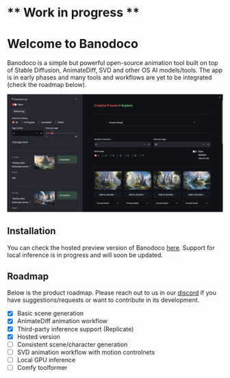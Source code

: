 # ** Work in progress **

# Welcome to Banodoco

Banodoco is a simple but powerful open-source animation tool built on top of Stable Diffusion, AnimateDiff, SVD and other OS AI models/tools. The app is in early phases and many tools and workflows are yet to be integrated (check the roadmap below).

<img src="sample_assets/sample_images/main.png">


## Installation
You can check the hosted preview version of Banodoco <a href="https://app.banodoco.ai/" target="_blank">here</a>. Support for local inference is in progress and will soon be updated.


## Roadmap
Below is the product roadmap. Please reach out to us in our [discord](https://discord.com/invite/8Wx9dFu5tP) if you have suggestions/requests or want to contribute in its development.

- [x] Basic scene generation
- [x] AnimateDiff animation workflow
- [x] Third-party inference support (Replicate)
- [x] Hosted version
- [ ] Consistent scene/character generation
- [ ] SVD animation workflow with motion controlnets
- [ ] Local GPU inference
- [ ] Comfy toolformer
